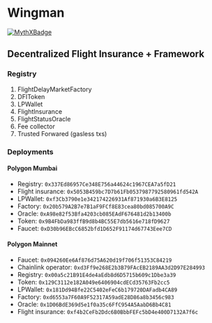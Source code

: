 # Wingman

[![MythXBadge](https://badgen.net/https/api.mythx.io/v1/projects/e07cb2ec-047d-4ae2-8bfe-356a18f00a97/badge/data?cache=300&icon=https://raw.githubusercontent.com/ConsenSys/mythx-github-badge/main/logo_white.svg)](https://docs.mythx.io/dashboard/github-badges)

##  Decentralized Flight Insurance + Framework

### Registry

1. FlightDelayMarketFactory
2. DFIToken
3. LPWallet
4. FlightInsurance
5. FlightStatusOracle
100. Fee collector
101. Trusted Forwared (gasless txs)

### Deployments

#### Polygon Mumbai

* Registry: `0x337Ed86957Ce348E756a44624c1967CEA7a5fD21`
* Flight insurance: `0x5053B459bc7D7b61Fb0537987792580961fd542A`
* LPWallet: `0xf3Cb3790e1e342174226931Af871930a6B3E8125`
* Factory: `0x20b579A2B7e7B1aF9FCf8E83cea80bd085700A9C`
* Oracle: `0xA98e82f53Bfa4203cb085EAdF676481d2b13400b`
* Token: `0x9B4FbDa983ffB9d8b4BC55E7db5616e718fD9627`
* Faucet: `0xD30b96EBcC6852bfd1D652F91174d67743Eee7CD`

#### Polygon Mainnet
* Faucet: `0x094260Ee6Af876d75A620d19f706f51353C84219`
* Chainlink operator: `0xd3Ff9e268E2b3B79FAcEB2189AA3d2D97E284993`
* Registry: `0x00a5c21B91E4de4aEdb8d6D5715b609c1Dbe3a39`
* Token: `0x129C3112e182A049e6406904cdECd35763Fb2cc5`
* LPWallet: `0x181Dd94Bfe22C5402eFeC6b179720DAFadb4CA89`
* Factory: `0xd6553a7F60A9F52317A59adE28D86a8b3456c983`
* Oracle: `0x1D06BdE369d5e1f0a35c6FfC954A5AabD6Bb4C81`
* Flight insurance: `0xf4b2CeFb2Ddc6B0BbbFEFc5bD4e400D7132A7f6c`